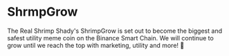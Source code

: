 # ShrmpGrow
The Real Shrimp Shady's​ ShrimpGrow is set out to become the biggest and safest utility meme coin on the Binance Smart Chain. We will continue to grow until we reach the top with marketing, utility and more! 🦐
